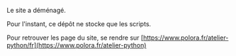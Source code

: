 Le site a déménagé.

Pour l'instant, ce dépôt ne stocke que les scripts.

Pour retrouver les page du site, se rendre sur [https://www.polora.fr/atelier-python/fr](https://www.polora.fr/atelier-python)
